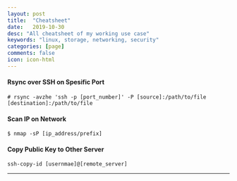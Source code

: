 ```yaml
---
layout: post
title:  "Cheatsheet"
date:   2019-10-30
desc: "All cheatsheet of my working use case"
keywords: "linux, storage, networking, security"
categories: [page]
comments: false
icon: icon-html
---
```



#### Rsync over SSH on Spesific Port

```
# rsync -avzhe 'ssh -p [port_number]' -P [source]:/path/to/file [destination]:/path/to/file
```


#### Scan IP on Network

```
$ nmap -sP [ip_address/prefix]
```
#### Copy Public Key to Other Server

```
ssh-copy-id [usernmae]@[remote_server]
```
---
